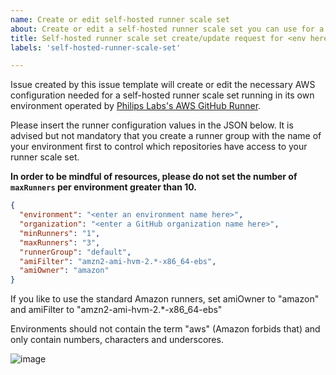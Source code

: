 ```yaml
---
name: Create or edit self-hosted runner scale set
about: Create or edit a self-hosted runner scale set you can use for a workflow
title: Self-hosted runner scale set create/update request for <env here>
labels: 'self-hosted-runner-scale-set'

---
```


Issue created by this issue template will create or edit the necessary AWS configuration needed for a self-hosted runner scale set running in its own environment operated by [Philips Labs's AWS GitHub Runner](https://github.com/philips-labs/terraform-aws-github-runner).

Please insert the runner configuration values in the JSON below. It is advised but not mandatory that you create a runner group with the name of your environment first to control which repositories have access to your runner scale set.


**In order to be mindful of resources, please do not set the number of `maxRunners` per environment greater than 10.**

```json
{
  "environment": "<enter an environment name here>",
  "organization": "<enter a GitHub organization name here>",
  "minRunners": "1",
  "maxRunners": "3",
  "runnerGroup": "default",
  "amiFilter": "amzn2-ami-hvm-2.*-x86_64-ebs",
  "amiOwner": "amazon"
}
```

If you like to use the standard Amazon runners, set
amiOwner to "amazon" and amiFilter to "amzn2-ami-hvm-2.*-x86_64-ebs"

Environments should not contain the term "aws" (Amazon forbids that) and only contain numbers, characters and underscores.

![image](https://user-images.githubusercontent.com/1872314/106927306-52228b80-6712-11eb-9cb8-11e91d719b9a.png)
